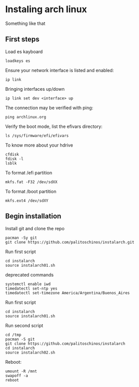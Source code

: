 # Instaling arch linux
Something like that

## First steps
Load es kayboard
```
loadkeys es
```

Ensure your network interface is listed and enabled:
```
ip link
```
Bringing interfaces up/down
```
ip link set dev <interface> up
```

The connection may be verified with ping:
```
ping archlinux.org
```

Verify the boot mode, list the efivars directory:
```
ls /sys/firmware/efi/efivars
```

To know more about your hdrive
```
cfdisk
fdisk -l
lsblk
```

To format /efi partition
```
mkfs.fat -F32 /dev/sdXX
```

To format /boot partition
```
mkfs.ext4 /dev/sdXY
```
## Begin installation

Install git and clone the repo
```
pacman -Sy git
git clone https://github.com/palitoschinos/instalarch.git
```

Run first script
```
cd instalarch
source instalarch01.sh
```

deprecated commands
```
systemctl enable iwd
timedatectl set-ntp yes
timedatectl set-timezone America/Argentina/Buenos_Aires
```

Run first script
```
cd instalarch
source instalarch01.sh
```

Run second script
```
cd /tmp
pacman -S git
git clone https://github.com/palitoschinos/instalarch
cd instalarch
source instalarch02.sh
```

Reboot:
```
umount -R /mnt
swapoff -a
reboot
```




